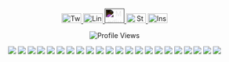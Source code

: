 <p align="center">
  <a href="https://twitter.com/pseudononameous" target="_blank">
    <img src="https://raw.githubusercontent.com/rahuldkjain/github-profile-readme-generator/master/src/images/icons/Social/twitter.svg" alt="Twitter" height="20" width="40" />
  </a>
  <a href="https://linkedin.com/in/noel-chris-hernandez" target="_blank">
    <img src="https://raw.githubusercontent.com/rahuldkjain/github-profile-readme-generator/master/src/images/icons/Social/linked-in-alt.svg" alt="LinkedIn" height="20" width="40" />
  </a>
<a href="https://medium.com/@yourusername" target="_blank">
  <img src="https://cdn.jsdelivr.net/npm/simple-icons@3.0.1/icons/medium.svg" alt="Medium" height="30" width="40" style="filter: invert(100%);"/>
</a>

</a>
  <a href="https://stackoverflow.com/users/pseudononameous" target="_blank">
    <img src="https://raw.githubusercontent.com/rahuldkjain/github-profile-readme-generator/master/src/images/icons/Social/stack-overflow.svg" alt="Stack Overflow" height="20" width="40" />
  </a>
  <a href="https://instagram.com/pseudononameous" target="_blank">
    <img src="https://raw.githubusercontent.com/rahuldkjain/github-profile-readme-generator/master/src/images/icons/Social/instagram.svg" alt="Instagram" height="20" width="40" />
  </a>
</p>

<p align="center">
  <img src="https://komarev.com/ghpvc/?username=pseudononameous&label=Profile+Views&color=blueviolet" alt="Profile Views">
</p>

<p align="center">
  <img src="https://img.shields.io/badge/-Python-000?&logo=Python">
  <img src="https://img.shields.io/badge/-JavaScript-000?&logo=JavaScript">
  <img src="https://img.shields.io/badge/-C-000?&logo=C">
  <img src="https://img.shields.io/badge/-Java-000?&logo=Java&logoColor=007396">
  <img src="https://img.shields.io/badge/-TypeScript-000?&logo=TypeScript">
  <img src="https://img.shields.io/badge/-MySQL-000?&logo=MySQL">
  <img src="https://img.shields.io/badge/-Flutter-000?&logo=Flutter">
  <img src="https://img.shields.io/badge/-React-000?&logo=React">
  <img src="https://img.shields.io/badge/-Firebase-000?&logo=Firebase">
  <img src="https://img.shields.io/badge/-PHP-000?&logo=PHP">
  <img src="https://img.shields.io/badge/-AWS-000?&logo=Amazon-AWS&logoColor=F90">
  <img src="https://img.shields.io/badge/-Docker-000?&logo=Docker">
  <img src="https://img.shields.io/badge/-Node.js-000?&logo=node.js">
  <img src="https://img.shields.io/badge/-Redis-000?&logo=Redis">
  <img src="https://img.shields.io/badge/-Dart-000?&logo=Dart">
  <img src="https://img.shields.io/badge/-HTML-000?&logo=HTML5">
  <img src="https://img.shields.io/badge/-Laravel-000?&logo=Laravel">
  <img src="https://img.shields.io/badge/-CSS-000?&logo=CSS3">
  <img src="https://img.shields.io/badge/-GitLab-000?&logo=GitLab">
  <img src="https://img.shields.io/badge/-GitHub-000?&logo=GitHub">
  <img src="https://img.shields.io/badge/-Microsoft%20SQL%20Server-000?&logo=Microsoft-SQL-Server">
  <img src="https://img.shields.io/badge/-Figma-000?&logo=Figma">
</p>






